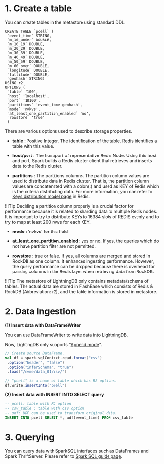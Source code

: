 # 1. Create a table

You can create tables in the metastore using standard DDL.

```
CREATE TABLE `pcell` (
 `event_time` STRING,
 `m_10_under` DOUBLE,
 `m_10_19` DOUBLE,
 `m_20_29` DOUBLE,
 `m_30_39` DOUBLE,
 `m_40_49` DOUBLE,
 `m_50_59` DOUBLE,
 `m_60_over` DOUBLE,
 `longitude` DOUBLE,
 `lattitude` DOUBLE,
 `geohash` STRING)
USING r2
OPTIONS (
 `table` '100',
 `host` 'localhost',
 `port` '18100',
 `partitions` 'event_time geohash',
 `mode` 'nvkvs',
 `at_least_one_partition_enabled` 'no',
 `rowstore` 'true'
 )
```

There are various options used to describe storage properties.

- **table** : Positive Integer. The identification of the table. Redis identifies a table with this value.

- **host/port** : The host/port of representative Redis Node. Using this host and port, Spark builds a Redis cluster client that retrieves and inserts data to the Redis cluster.

- **partitions** : The partitions columns. The partition column values are used to distribute data in Redis cluster. That is, the partition column values are concatenated with a colon(:) and used as KEY of Redis which is the criteria distributing data. For more information, you can refer to [Keys distribution model page](https://redis.io/topics/cluster-spec#keys-distribution-model) in Redis.

!!!Tip
 Deciding a partition column properly is a crucial factor for performance because it is related to sharding data to multiple Redis nodes. It is important to try to distribute KEYs to 16384 slots of REDIS evenly and to try to map at least 200 rows for each KEY.

- **mode** : 'nvkvs' for this field

- **at_least_one_partition_enabled** : yes or no. If yes, the queries which do not have partition filter are not permitted.

- **rowstore** : true or false. If yes, all columns are merged and stored in RockDB as one column. It enhances ingesting performance. However, the query performance can be dropped because there is overhead for parsing columns in the Redis layer when retrieving data from RockDB.

!!!Tip
 The metastore of LightningDB only contains metadata/schema of tables.
 The actual data are stored in FlashBase which consists of Redis & RockDB (Abbreviation: r2), and the table information is stored in metastore.


# 2. Data Ingestion

**(1) Insert data with DataFrameWriter**

You can use DataFrameWriter to write data into LightningDB.

Now, LightingDB only supports "[Append mode](https://spark.apache.org/docs/2.3.1/api/java/org/apache/spark/sql/SaveMode.html#Append)".

```scala
// Create source DataFrame.
val df = spark.sqlContext.read.format("csv")
 .option("header", "false")
 .option("inferSchema", "true")
 .load("/nvme/data_01/csv/")

// "pcell" is a name of table which has R2 options.
df.write.insertInto("pcell")
```

**(2) Insert data with INSERT INTO SELECT query**

```sql
-- pcell: table with R2 option
-- csv_table : table with csv option
-- udf: UDF can be used to transform original data.
INSERT INTO pcell SELECT *, udf(event_time) FROM csv_table
```


# 3. Querying

You can query data with SparkSQL interfaces such as DataFrames and Spark ThriftServer.
Please refer to [Spark SQL guide page](https://spark.apache.org/docs/latest/api/sql/index.html).
